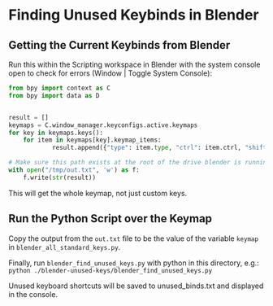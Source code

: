 # Finding Unused Keybinds in Blender

## Getting the Current Keybinds from Blender

Run this within the Scripting workspace in Blender with the system console open to check for errors (Window | Toggle System Console):

```python
from bpy import context as C
from bpy import data as D


result = []
keymaps = C.window_manager.keyconfigs.active.keymaps
for key in keymaps.keys():
    for item in keymaps[key].keymap_items:
            result.append({"type": item.type, "ctrl": item.ctrl, "shift": item.shift, "alt": item.alt})

# Make sure this path exists at the root of the drive blender is running on / system root
with open("/tmp/out.txt", 'w') as f:
    f.write(str(result))
```

This will get the whole keymap, not just custom keys.

## Run the Python Script over the Keymap

Copy the output from the `out.txt` file to be the value of the variable `keymap` in `blender_all_standard_keys.py`.

Finally, run `blender_find_unused_keys.py` with python in this directory, e.g.: `python ./blender-unused-keys/blender_find_unused_keys.py`

Unused keyboard shortcuts will be saved to unused_binds.txt and displayed in the console.
